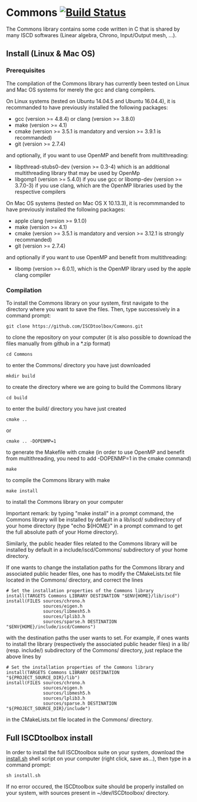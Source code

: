 # Commons [![Build Status](https://travis-ci.org/ISCDtoolbox/Commons.svg?branch=test_future_update)](https://travis-ci.org/ISCDtoolbox/Commons)

The Commons library contains some code written in C that is shared by many ISCD softwares (Linear algebra, Chrono, Input/Output mesh, ...).

## Install (Linux & Mac OS)

### Prerequisites

The compilation of the Commons library has currently been tested on Linux and Mac OS systems for merely the gcc and clang compilers.

On Linux systems (tested on Ubuntu 14.04.5 and Ubuntu 16.04.4), it is recommanded to have previously installed the following packages:

* gcc (version >= 4.8.4) or clang (version >= 3.8.0)
* make (version >= 4.1)
* cmake (version >= 3.5.1 is mandatory and version >= 3.9.1 is recommanded)
* git (version >= 2.7.4)
 
and optionally, if you want to use OpenMP and benefit from multithreading:

* libpthread-stubs0-dev (version >= 0.3-4) which is an additional multithreading library that may be used by OpenMp
* libgomp1 (version >= 5.4.0) if you use gcc or libomp-dev (version >= 3.7.0-3) if you use clang, which are the OpenMP libraries used by the respective compilers

On Mac OS systems (tested on Mac OS X 10.13.3), it is recommmanded to have previously installed the following packages:

* apple clang (version >= 9.1.0)
* make (version >= 4.1)
* cmake (version >= 3.5.1 is mandatory and version >= 3.12.1 is strongly recommanded)
* git (version >= 2.7.4)

and optionally if you want to use OpenMP and benefit from multithreading:

* libomp (version >= 6.0.1), which is the OpenMP library used by the apple clang compiler

### Compilation

To install the Commons library on your system, first navigate to the directory where you want to save the files. Then, type successively in a command prompt:
```
git clone https://github.com/ISCDtoolbox/Commons.git
```
to clone the repository on your computer (it is also possible to download the files manually from github in a *.zip format)
```
cd Commons
```
to enter the Commons/ directory you have just downloaded
```
mkdir build
```
to create the directory where we are going to build the Commons library
```
cd build
```
to enter the build/ directory you have just created
```
cmake ..
```
or
```
cmake .. -DOPENMP=1
```
to generate the Makefile with cmake (in order to use OpenMP and benefit from multithreading, you need to add -DOPENMP=1 in the cmake command)
```
make
```
to compile the Commons library with make
```
make install
```
to install the Commons library on your computer

Important remark: by typing "make install" in a prompt command, the Commons library will be installed by default in a lib/iscd/ subdirectory of your home directory (type "echo ${HOME}" in a prompt command to get the full absolute path of your Home directory).

Similarly, the public header files related to the Commons library will be installed by default in a include/iscd/Commons/ subdirectory of your home directory.

If one wants to change the installation paths for the Commons library and associated public header files, one has to modify the CMakeLists.txt file located in the Commons/ directory, and correct the lines
```
# Set the installation properties of the Commons library
install(TARGETS Commons LIBRARY DESTINATION "$ENV{HOME}/lib/iscd")
install(FILES sources/chrono.h
              sources/eigen.h
              sources/libmesh5.h
              sources/lplib3.h
              sources/sparse.h DESTINATION "$ENV{HOME}/include/iscd/Commons")
```
with the destination paths the user wants to set. For example, if ones wants to install the library (respectively the associated public header files) in a lib/ (resp. include/) subdirectory of the Commons/ directory, just replace the above lines by
```
# Set the installation properties of the Commons library
install(TARGETS Commons LIBRARY DESTINATION "${PROJECT_SOURCE_DIR}/lib")
install(FILES sources/chrono.h
              sources/eigen.h
              sources/libmesh5.h
              sources/lplib3.h
              sources/sparse.h DESTINATION "${PROJECT_SOURCE_DIR}/include")
```
in the CMakeLists.txt file located in the Commons/ directory.

## Full ISCDtoolbox install

In order to install the full ISCDtoolbox suite on your system, download the [install.sh](https://raw.githubusercontent.com/ISCDtoolbox/Commons/master/install.sh) shell script on your computer (right click, save as...), then type in a command prompt:
```
sh install.sh
```
If no error occured, the ISCDtoolbox suite should be properly installed on your system, with sources present in ~/dev/ISCDtoolbox/ directory.
